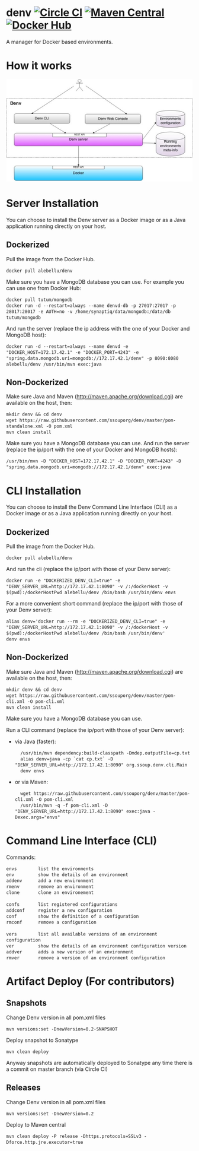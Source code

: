 denv [![Circle CI](https://circleci.com/gh/ssouporg/denv.svg?style=badge)](https://circleci.com/gh/ssouporg/denv) [![Maven Central](https://maven-badges.herokuapp.com/maven-central/org.ssoup.denv/denv/badge.svg)](https://maven-badges.herokuapp.com/maven-central/org.ssoup.denv/denv) [![Docker Hub](http://dockeri.co/image/alebellu/denv)](https://registry.hub.docker.com/u/alebellu/denv/)
====

A manager for Docker based environments.

# How it works

![Denv L](docs/images/denv_small.jpg "Denv")

# Server Installation

You can choose to install the Denv server as a Docker image or as a Java application running directly on your host.

## Dockerized

Pull the image from the Docker Hub.

    docker pull alebellu/denv

Make sure you have a MongoDB database you can use. For example you can use one from Docker Hub:

    docker pull tutum/mongodb
    docker run -d --restart=always --name denvd-db -p 27017:27017 -p 28017:28017 -e AUTH=no -v /home/synaptiq/data/mongodb:/data/db tutum/mongodb

And run the server (replace the ip address with the one of your Docker and MongoDB host):

    docker run -d --restart=always --name denvd -e "DOCKER_HOST=172.17.42.1" -e "DOCKER_PORT=4243" -e "spring.data.mongodb.uri=mongodb://172.17.42.1/denv" -p 8090:8080 alebellu/denv /usr/bin/mvn exec:java

## Non-Dockerized

Make sure Java and Maven (http://maven.apache.org/download.cgi) are available on the host, then:

    mkdir denv && cd denv
    wget https://raw.githubusercontent.com/ssouporg/denv/master/pom-standalone.xml -O pom.xml
    mvn clean install

Make sure you have a MongoDB database you can use.
And run the server (replace the ip/port with the one of your Docker and MongoDB hosts):

    /usr/bin/mvn -D "DOCKER_HOST=172.17.42.1" -D "DOCKER_PORT=4243" -D "spring.data.mongodb.uri=mongodb://172.17.42.1/denv" exec:java

# CLI Installation

You can choose to install the Denv Command Line Interface (CLI) as a Docker image or as a Java application running directly on your host.

## Dockerized

Pull the image from the Docker Hub.

    docker pull alebellu/denv

And run the cli (replace the ip/port with those of your Denv server):

    docker run -e "DOCKERIZED_DENV_CLI=true" -e "DENV_SERVER_URL=http://172.17.42.1:8090" -v /:/dockerHost -v $(pwd):/dockerHostPwd alebellu/denv /bin/bash /usr/bin/denv envs

For a more convenient short command (replace the ip/port with those of your Denv server):

    alias denv='docker run --rm -e "DOCKERIZED_DENV_CLI=true" -e "DENV_SERVER_URL=http://172.17.42.1:8090" -v /:/dockerHost -v $(pwd):/dockerHostPwd alebellu/denv /bin/bash /usr/bin/denv'
    denv envs

## Non-Dockerized

Make sure Java and Maven (http://maven.apache.org/download.cgi) are available on the host, then:

    mkdir denv && cd denv
    wget https://raw.githubusercontent.com/ssouporg/denv/master/pom-cli.xml -O pom-cli.xml
    mvn clean install

Make sure you have a MongoDB database you can use.

Run a CLI command (replace the ip/port with those of your Denv server):

- via Java (faster):

        /usr/bin/mvn dependency:build-classpath -Dmdep.outputFile=cp.txt
        alias denv=java -cp `cat cp.txt` -D "DENV_SERVER_URL=http://172.17.42.1:8090" org.ssoup.denv.cli.Main
        denv envs

- or via Maven:

        wget https://raw.githubusercontent.com/ssouporg/denv/master/pom-cli.xml -O pom-cli.xml
        /usr/bin/mvn -q -f pom-cli.xml -D "DENV_SERVER_URL=http://172.17.42.1:8090" exec:java -Dexec.args="envs"

# Command Line Interface (CLI)

Commands:

    envs        list the environments
    env         show the details of an environment
    addenv      add a new environment
    rmenv       remove an environment
    clone       clone an environement

    confs       list registered configurations
    addconf     register a new configuration
    conf        show the definition of a configuration
    rmconf      remove a configuration

    vers        list all available versions of an environment configuration
    ver         show the details of an environment configuration version
    addver      adds a new version of an environment
    rmver       remove a version of an environment configuration

# Artifact Deploy (For contributors)

## Snapshots

Change Denv version in all pom.xml files

    mvn versions:set -DnewVersion=0.2-SNAPSHOT

Deploy snapshot to Sonatype

    mvn clean deploy

Anyway snapshots are automatically deployed to Sonatype any time there is a commit on master branch (via Circle CI)

## Releases

Change Denv version in all pom.xml files

    mvn versions:set -DnewVersion=0.2

Deploy to Maven central

    mvn clean deploy -P release -Dhttps.protocols=SSLv3 -Dforce.http.jre.executor=true
